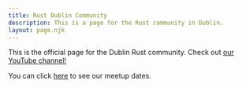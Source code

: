 ```yaml
---
title: Rust Dublin Community
description: This is a page for the Rust community in Dublin.
layout: page.njk
---
```


<link rel="stylesheet" href="C:\Users\Cillian\Documents\GitHub\website\src\fonts" type="text/css" charset="utf-8" />

<p>This is the official page for the Dublin Rust community. Check out <a href="https://www.youtube.com/channel/UCF6BQExwkd4Fmk1Nx_G6Fmw/">our YouTube channel!</a> </p>
<p>You can click <a href="https://www.meetup.com/Rust-Dublin/">here</a> to see our meetup dates.</p>


